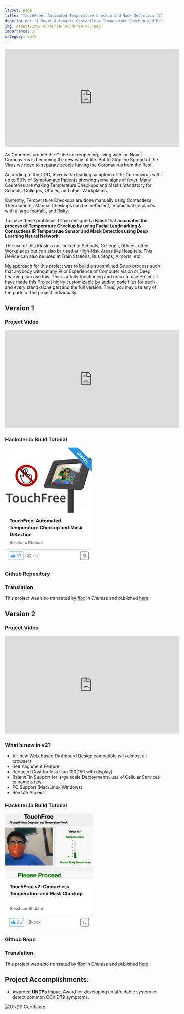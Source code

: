 ```yaml
---
layout: page
title: "TouchFree: Automated Temperature Checkup and Mask Detection (2020)"
description: "A Smart Automatic Contactless Temperature Checkup and Mask Detection Kiosk using Facial Landmarking and Deep Learning for under $100."
img: assets/img/TouchFree/TouchFree-v2.jpeg
importance: 3
category: work
---
```


<iframe width="560" height="315" src="https://www.youtube.com/embed/HFBD5NxqAko" title="YouTube video player" frameborder="0" allow="accelerometer; autoplay; clipboard-write; encrypted-media; gyroscope; picture-in-picture" allowfullscreen></iframe><br/>


As Countries around the Globe are reopening, living with the Novel Coronavirus is becoming the new way of life. But to Stop the Spread of the Virus we need to separate people having the Coronavirus from the Rest.

According to the CDC, fever is the leading symptom of the Coronavirus with up to 83% of Symptomatic Patients showing some signs of fever. Many Countries are making Temperature Checkups and Masks mandatory for Schools, Colleges, Offices, and other Workplaces.

Currently, Temperature Checkups are done manually using Contactless Thermometer. Manual Checkups can be Inefficient, Impractical (in places with a large footfall), and Risky.

To solve these problems, I have designed a **Kiosk** that **automates the process of Temperature Checkup by using Facial Landmarking & Contactless IR Temperature Sensor and Mask Detection using Deep Learning Neural Network**.

The use of this Kiosk is not limited to Schools, Colleges, Offices, other Workplaces but can also be used at High-Risk Areas like Hospitals. This Device can also be used at Train Stations, Bus Stops, Airports, etc.

My approach for this project was to build a streamlined Setup process such that anybody without any Prior Experience of Computer Vision or Deep Learning can use this. This is a fully functioning and ready to use Project. I have made this Project highly customizable by adding code files for each and every stand-alone part and the full version. Thus, you may use any of the parts of the project individually.

## Version 1
### Project Video
<iframe width="560" height="315" src="https://www.youtube.com/embed/4M4-VQM6Nvc" title="YouTube video player" frameborder="0" allow="accelerometer; autoplay; clipboard-write; encrypted-media; gyroscope; picture-in-picture" allowfullscreen></iframe><br/>

### Hackster.io Build Tutorial
<a href="https://www.hackster.io/sakshambhutani2001/touchfree-v2-contactless-temperature-and-mask-checkup-d01dc8" target="_blank">
    <img alt="TouchFree-v1-banner" src="assets/img/TouchFree/TouchFree-v1-banner.png">
</a>

### Github Repository
<div class="github-card" data-github="saksham2001/TouchFree-v1" data-width="400" data-height="" data-theme="medium"></div>
<script src="//cdn.jsdelivr.net/github-cards/latest/widget.js"></script>

### Translation
This project was also translated by [fibx](https://mc.dfrobot.com.cn/home.php?mod=space&uid=835443) in *Chinese* and published [here](https://mc.dfrobot.com.cn/thread-306493-1-1.html).


## Version 2
### Project Video
<iframe width="560" height="315" src="https://www.youtube.com/embed/HFBD5NxqAko" title="YouTube video player" frameborder="0" allow="accelerometer; autoplay; clipboard-write; encrypted-media; gyroscope; picture-in-picture" allowfullscreen></iframe><br/>

### What's new in v2?
* All-new Web-based Dashboard Design compatible with almost all browsers
* Self Alignment Feature
* Reduced Cost for less than $100 ($150 with display)
* BalenaFin Support for large scale Deployments, use of Cellular Services to name a few.
* PC Support (Mac/Linux/Windows)
* Remote Access

### Hackster.io Build Tutorial
<a href="https://www.hackster.io/sakshambhutani2001/touchfree-automated-temperature-checkup-and-mask-detection-2cc337" target="_blank">
    <img alt="TouchFree-v1-banner" src="assets/img/TouchFree/TouchFree-v2-banner.png">
</a>

### Github Repo
<div class="github-card" data-github="saksham2001/TouchFree-v2" data-width="400" data-height="" data-theme="medium"></div>
<script src="//cdn.jsdelivr.net/github-cards/latest/widget.js"></script>

### Translation
This project was also translated by [fibx](https://mc.dfrobot.com.cn/home.php?mod=space&uid=835443) in *Chinese* and published [here](https://mc.dfrobot.com.cn/thread-306516-1-1.html).


## Project Accomplishments:
* Awarded **UNDPs** Impact Award for developing an affordable system to detect common COVID'19 symptoms.

![UNDP Certificate](https://sakshambhutani.xyz/images/TouchFree/Certificate.jpeg)